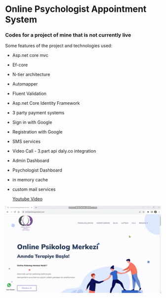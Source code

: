 
# Online Psychologist Appointment System #


### Codes for a project of mine that is not currently live ###

Some features of the project and technologies used:
* Asp.net core mvc
* Ef-core
* N-tier architecture
* Automapper
* Fluent Validation
* Asp.net Core Identity Framework
* 3 party payment systems
* Sign in with Google
* Registration with Google
* SMS services
* Video Call - 3.part api daly.co integration
* Admin Dashboard
* Psychologist Dashboard
* in memory cache
* custom mail services

	[Youtube Video](https://www.youtube.com/watch?v=iihOnjF1qQw)

![ss](https://github.com/hasanbaysal/Online-Psikolog-Sistemi/blob/master/ss.png)

